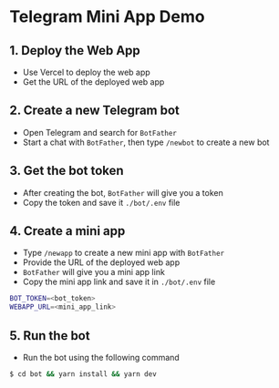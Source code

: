 # Telegram Mini App Demo

## 1. Deploy the Web App

- Use Vercel to deploy the web app
- Get the URL of the deployed web app

## 2. Create a new Telegram bot

- Open Telegram and search for `BotFather`
- Start a chat with `BotFather`, then type `/newbot` to create a new bot

## 3. Get the bot token

- After creating the bot, `BotFather` will give you a token
- Copy the token and save it `./bot/.env` file

## 4. Create a mini app

- Type `/newapp` to create a new mini app with `BotFather`
- Provide the URL of the deployed web app
- `BotFather` will give you a mini app link
- Copy the mini app link and save it in `./bot/.env` file

```bash
BOT_TOKEN=<bot_token>
WEBAPP_URL=<mini_app_link>
```

## 5. Run the bot

- Run the bot using the following command

```bash
$ cd bot && yarn install && yarn dev
```
